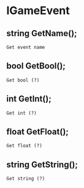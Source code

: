 # IGameEvent

## string GetName();
`Get event name`
## bool GetBool();
`Get bool (?)`
## int GetInt();
`Get int (?)`
## float GetFloat();
`Get float (?)`
## string GetString();
`Get string (?)`
